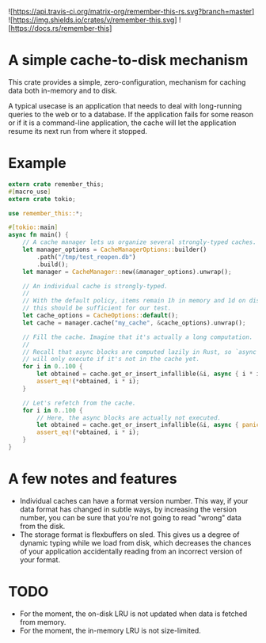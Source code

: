 ![https://api.travis-ci.org/matrix-org/remember-this-rs.svg?branch=master]
![https://img.shields.io/crates/v/remember-this.svg]
![https://docs.rs/remember-this]

# A simple cache-to-disk mechanism

This crate provides a simple, zero-configuration, mechanism for caching data both in-memory and to disk.

A typical usecase is an application that needs to deal with long-running queries to the web or to a database. If the application fails for some reason or if it is a command-line application, the cache will let the application resume its next run from where it stopped.

# Example

```rust
extern crate remember_this;
#[macro_use]
extern crate tokio;

use remember_this::*;

#[tokio::main]
async fn main() {
    // A cache manager lets us organize several strongly-typed caches.
    let manager_options = CacheManagerOptions::builder()
        .path("/tmp/test_reopen.db")
        .build();
    let manager = CacheManager::new(&manager_options).unwrap();

    // An individual cache is strongly-typed.
    //
    // With the default policy, items remain 1h in memory and 1d on disk,
    // this should be sufficient for our test.
    let cache_options = CacheOptions::default();
    let cache = manager.cache("my_cache", &cache_options).unwrap();

    // Fill the cache. Imagine that it's actually a long computation.
    //
    // Recall that async blocks are computed lazily in Rust, so `async { i * i }`
    // will only execute if it's not in the cache yet.
    for i in 0..100 {
        let obtained = cache.get_or_insert_infallible(&i, async { i * i }).await.unwrap();
        assert_eq!(*obtained, i * i);
    }

    // Let's refetch from the cache.
    for i in 0..100 {
        // Here, the async blocks are actually not executed.
        let obtained = cache.get_or_insert_infallible(&i, async { panic!("We shouldn't reach this point"); }).await.unwrap();
        assert_eq!(*obtained, i * i);
    }
}
```

# A few notes and features

- Individual caches can have a format version number. This way, if your data format has changed in subtle ways, by increasing the version number, you can be sure that you're not going to read "wrong" data from the disk.
- The storage format is flexbuffers on sled. This gives us a degree of dynamic typing while we load from disk, which decreases the chances of your application accidentally reading from an incorrect version of your format.

# TODO

- For the moment, the on-disk LRU is not updated when data is fetched from memory.
- For the moment, the in-memory LRU is not size-limited.
